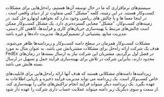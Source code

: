  
 سیستم‌های نرم‌افزاری که ما در حال توسعه آن‌ها هستیم، راه‌حل‌هایی برای مشکلات کسب‌وکار هستند. در این زمینه، کلمه "مشکل" کمی متفاوت تر از دنیای واقعی است ، در اینجا معما ها و یا چالش های ریاضی وجود ندارد که بخواهید اونهارو حل کنید. در زمینه‌های کسب‌وکار، "مشکل" معنایی گسترده‌تری دارد. یک مشکل کسب‌وکار ممکن است چالش‌های مرتبط با بهینه‌سازی جریان‌های کاری و فرآیندها، کاهش کار دستی، مدیریت منابع، پشتیبانی از تصمیم‌گیری‌ها، مدیریت داده‌ها و غیره باشد.

مشکلات کسب‌وکار همزمان در سطح دامنه کسب‌وکار و زیردامنه‌ها ظاهر می‌شوند. هدف یک شرکت ارائه راه‌حل برای مشکلات مشتریانش می باشد. به عنوان مثال به مورد FedEx در فصل اول برگردیم، مشتریان این شرکت نیاز به ارسال بسته‌ها در زمان‌های محدود دارند، بنابراین شرکت در تلاش برای بهینه‌سازی فرآیند حمل و تسهیل در ارسال بسته هایش می باشد.

زیردامنه‌ها دامنه‌های مشکلاتی هستند که هدف آنها ارائه راه‌حل‌هایی برای قابلیت‌های خاص کسب‌وکار است. یک زیردامنه می تواند مدیریت فرآیند ذخیره و بازیابی اطلاعات به عهده بگیرد. یک زیردامنه دیگر میتواند فرآیند انجام تراکنش‌های مالی را بهینه‌سازی ‌کند. از سمت و سوی دیگریک زیر دامنه میتواند عملایت حساب داری شرکت را عهده دار شود.